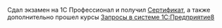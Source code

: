 Сдал экзамен на 1С Профессионал и получил [Сертификат](1СProf.jpg), а также дополнительно прошел курсы [Запросы в системе 1С:Предприятие8](СертификатЗапросы) 
